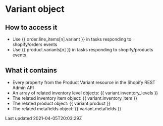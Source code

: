 # Variant object

## How to access it

- Use {{ order.line\_items[n].variant }} in tasks responding to shopify/orders events
- Use {{ product.variants[n] }} in tasks responding to shopify/products events

## What it contains

- Every property from the Product Variant resource in the Shopify REST Admin API
- An array of related inventory level objects: {{ variant.inventory\_levels }}
- The related inventory item object: {{ variant.inventory\_item }}
- The related product object: {{ variant.product }}
- The related metafields object: {{ variant.metafields }}

Last updated 2021-04-05T20:03:29Z